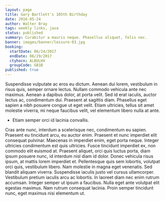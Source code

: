 ```yaml
---
layout: page
title: Gary Bartlett's 105th Birthday
date: 2016-05-24
author: Walter Bray
tags: weekly links, java
status: published
summary: Curabitur a mauris neque. Phasellus aliquet, felis nec.
banner: images/banner/leisure-03.jpg
booking:
  startDate: 06/24/2017
  endDate: 06/29/2017
  ctyhocn: ALBULHX
  groupCode: GB1B
published: true
---
```

Suspendisse vulputate ac eros eu dictum. Aenean dui lorem, vestibulum in risus quis, semper ornare lectus. Nullam commodo vehicula ante nec maximus. Aenean a dapibus dolor, at porta velit. Sed id erat iaculis, auctor lectus ac, condimentum dui. Praesent at sagittis diam. Phasellus eget sapien a nibh posuere congue ut eget velit. Etiam ultricies, tellus sit amet molestie viverra, mi neque faucibus velit, vel elementum libero nulla at ante.

* Etiam semper orci id lacinia convallis.

Cras ante nunc, interdum a scelerisque nec, condimentum eu sapien. Praesent eu tincidunt arcu, eu auctor enim. Praesent et nunc imperdiet elit consequat pulvinar. Maecenas in imperdiet enim, eget porta neque. Integer ultricies condimentum est quis ultricies. Fusce tincidunt imperdiet ex, non commodo elit euismod at. Praesent aliquet, orci quis luctus porta, diam ipsum posuere nunc, id interdum nisl diam id dolor. Donec vehicula risus ipsum, at mattis lorem imperdiet et.
Pellentesque quis sem lobortis, volutpat orci quis, vestibulum libero. Nam molestie in magna eget venenatis. Sed blandit aliquam viverra. Suspendisse iaculis justo vel cursus ullamcorper. Vestibulum pretium iaculis arcu ac lobortis. In laoreet diam nec enim rutrum accumsan. Integer semper ut ipsum a faucibus. Nulla eget ante volutpat elit egestas maximus. Nam rutrum consequat lacinia. Proin semper tincidunt nunc, eget maximus nisi elementum ut.
